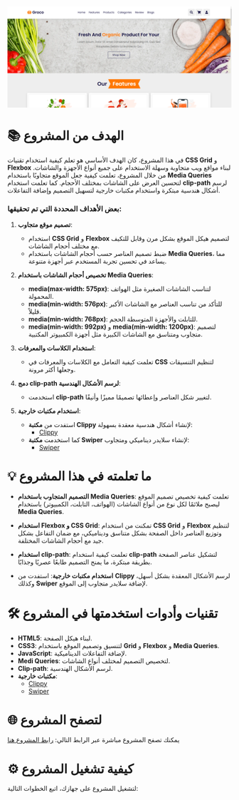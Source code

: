 
![website-store](https://github.com/HananAljaber/responsive-grocery-store-website/blob/main/a.PNG)

# 📚 الهدف من المشروع

في هذا المشروع، كان الهدف الأساسي هو تعلم كيفية استخدام تقنيات **CSS Grid** و **Flexbox** لبناء مواقع ويب متجاوبة وسهلة الاستخدام على جميع أنواع الأجهزة والشاشات. من خلال المشروع، تعلمت كيفية جعل الموقع متجاوبًا باستخدام **Media Queries** لتحسين العرض على الشاشات بمختلف الأحجام. كما تعلمت استخدام **clip-path** لرسم أشكال هندسية مبتكرة واستخدام مكتبات خارجية لتسهيل التصميم وإضافة التفاعلات.

### بعض الأهداف المحددة التي تم تحقيقها:
1. **تصميم موقع متجاوب**:
   - استخدام **CSS Grid** و **Flexbox** لتصميم هيكل الموقع بشكل مرن وقابل للتكيف مع مختلف أحجام الشاشات.
   - ضبط تصميم العناصر حسب أحجام الشاشات باستخدام **Media Queries**، مما يساعد في تحسين تجربة المستخدم عبر أجهزة متنوعة.
  
2. **تخصيص أحجام الشاشات باستخدام Media Queries**:
   - **media(max-width: 575px)**: لتناسب الشاشات الصغيرة مثل الهواتف المحمولة.
   - **media(min-width: 576px)**: للتأكد من تناسب العناصر مع الشاشات الأكبر قليلاً.
   - **media(min-width: 768px)**: للتابلت والأجهزة المتوسطة الحجم.
   - **media(min-width: 992px)** و **media(min-width: 1200px)**: لتصميم متجاوب ومتناسق مع الشاشات الكبيرة مثل أجهزة الكمبيوتر المكتبية.

3. **استخدام الكلاسات والمعرفات**:
   - تعلمت كيفية التعامل مع الكلاسات والمعرفات في **CSS** لتنظيم التنسيقات وجعلها أكثر مرونة.

4. **دمج **clip-path** لرسم الأشكال الهندسية**:
   - استخدمت **clip-path** لتغيير شكل العناصر وإعطائها تصميمًا مميزًا وأنيقًا.

5. **استخدام مكتبات خارجية**:
   - استفدت من **مكتبة Clippy** لإنشاء أشكال هندسية معقدة بسهولة:
     - [Clippy](https://bennettfeely.com/clippy/)
   - كما استخدمت **مكتبة Swiper** لإنشاء سلايدر ديناميكي ومتجاوب:
     - [Swiper](https://swiperjs.com/demos#responsive-breakpoints)

# 💡 ما تعلمته في هذا المشروع

- **التصميم المتجاوب باستخدام Media Queries**:
   تعلمت كيفية تخصيص تصميم الموقع ليصبح ملائمًا لكل نوع من أنواع الشاشات (الهواتف، التابلت، الكمبيوتر) باستخدام **Media Queries**.
  
- **استخدام Flexbox و CSS Grid**:
   تمكنت من استخدام **CSS Grid** و **Flexbox** لتنظيم وتوزيع العناصر داخل الصفحة بشكل متناسق وديناميكي، مع ضمان التفاعل بشكل جيد مع أحجام الشاشات المختلفة.

- **استخدام **clip-path****:
   تعلمت كيفية استخدام **clip-path** لتشكيل عناصر الصفحة بطريقة مبتكرة، ما يمنح التصميم طابعًا عصريًا وجذابًا.

- **استخدام مكتبات خارجية**:
   استفدت من **Clippy** لرسم الأشكال المعقدة بشكل أسهل، وكذلك **Swiper** لإضافة سلايدر متجاوب إلى الموقع.

# 🛠️ تقنيات وأدوات استخدمتها في المشروع

- **HTML5**: لبناء هيكل الصفحة.
- **CSS3**: لتنسيق وتصميم الموقع باستخدام **Grid** و **Flexbox** و **Media Queries**.
- **JavaScript**: لإضافة التفاعلات الديناميكية.
- **Medi Queries**: لتخصيص التصميم لمختلف أنواع الشاشات.
- **Clip-path**: لرسم الأشكال الهندسية.
- **مكتبات خارجية**:
   - [Clippy](https://bennettfeely.com/clippy/)
   - [Swiper](https://swiperjs.com/demos#responsive-breakpoints)

# 🌐 لتصفح المشروع

يمكنك تصفح المشروع مباشرة عبر الرابط التالي:
[رابط المشروع هنا](https://github.com/your-username/your-project-repo)

# ⚙️ كيفية تشغيل المشروع

لتشغيل المشروع على جهازك، اتبع الخطوات التالية:

